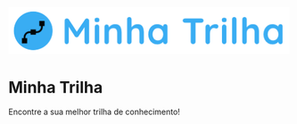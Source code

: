 
 ![alt text](https://raw.githubusercontent.com/LeticiaGenadeze/Minha-Trilha/main/assets/img/logo.png?token=ACDEOQ37IKHSRPJHQN3VFXTBWCWEU)
 


# Minha Trilha
 Encontre a sua melhor trilha de conhecimento!
